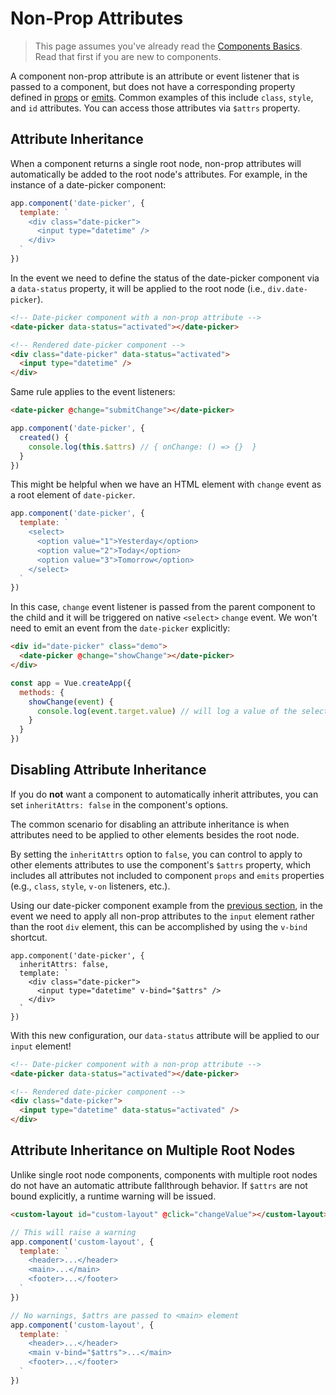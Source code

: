 # Non-Prop Attributes

> This page assumes you've already read the [Components Basics](component-basics.md). Read that first if you are new to components.

A component non-prop attribute is an attribute or event listener that is passed to a component, but does not have a corresponding property defined in [props](component-props) or [emits](component-custom-events.html#defining-custom-events). Common examples of this include `class`, `style`, and `id` attributes. You can access those attributes via `$attrs` property.

## Attribute Inheritance

When a component returns a single root node, non-prop attributes will automatically be added to the root node's attributes. For example, in the instance of a date-picker component:

```js
app.component('date-picker', {
  template: `
    <div class="date-picker">
      <input type="datetime" />
    </div>
  `
})
```

In the event we need to define the status of the date-picker component via a `data-status` property, it will be applied to the root node (i.e., `div.date-picker`).

```html
<!-- Date-picker component with a non-prop attribute -->
<date-picker data-status="activated"></date-picker>

<!-- Rendered date-picker component -->
<div class="date-picker" data-status="activated">
  <input type="datetime" />
</div>
```

Same rule applies to the event listeners:

```html
<date-picker @change="submitChange"></date-picker>
```

```js
app.component('date-picker', {
  created() {
    console.log(this.$attrs) // { onChange: () => {}  }
  }
})
```

This might be helpful when we have an HTML element with `change` event as a root element of `date-picker`.

```js
app.component('date-picker', {
  template: `
    <select>
      <option value="1">Yesterday</option>
      <option value="2">Today</option>
      <option value="3">Tomorrow</option>
    </select>
  `
})
```

In this case, `change` event listener is passed from the parent component to the child and it will be triggered on native `<select>` `change` event. We won't need to emit an event from the `date-picker` explicitly:

```html
<div id="date-picker" class="demo">
  <date-picker @change="showChange"></date-picker>
</div>
```

```js
const app = Vue.createApp({
  methods: {
    showChange(event) {
      console.log(event.target.value) // will log a value of the selected option
    }
  }
})
```

## Disabling Attribute Inheritance

If you do **not** want a component to automatically inherit attributes, you can set `inheritAttrs: false` in the component's options.

The common scenario for disabling an attribute inheritance is when attributes need to be applied to other elements besides the root node.

By setting the `inheritAttrs` option to `false`, you can control to apply to other elements attributes to use the component's `$attrs` property, which includes all attributes not included to component `props` and `emits` properties (e.g., `class`, `style`, `v-on` listeners, etc.).

Using our date-picker component example from the [previous section]('#attribute-inheritance), in the event we need to apply all non-prop attributes to the `input` element rather than the root `div` element, this can be accomplished by using the `v-bind` shortcut.

```js{5}
app.component('date-picker', {
  inheritAttrs: false,
  template: `
    <div class="date-picker">
      <input type="datetime" v-bind="$attrs" />
    </div>
  `
})
```

With this new configuration, our `data-status` attribute will be applied to our `input` element!

```html
<!-- Date-picker component with a non-prop attribute -->
<date-picker data-status="activated"></date-picker>

<!-- Rendered date-picker component -->
<div class="date-picker">
  <input type="datetime" data-status="activated" />
</div>
```

## Attribute Inheritance on Multiple Root Nodes

Unlike single root node components, components with multiple root nodes do not have an automatic attribute fallthrough behavior. If `$attrs` are not bound explicitly, a runtime warning will be issued.

```html
<custom-layout id="custom-layout" @click="changeValue"></custom-layout>
```

```js
// This will raise a warning
app.component('custom-layout', {
  template: `
    <header>...</header>
    <main>...</main>
    <footer>...</footer>
  `
})

// No warnings, $attrs are passed to <main> element
app.component('custom-layout', {
  template: `
    <header>...</header>
    <main v-bind="$attrs">...</main>
    <footer>...</footer>
  `
})
```
